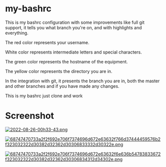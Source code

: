 # my-bashrc



This is my bashrc configuration with some improvements like full git support, it tells you what branch you're on, and with highlights and everything.

The red color represents your username.

White color represents intermediate letters and special characters.

The green color represents the hostname of the equipment.

The yellow color represents the directory you are in.

In the integration with git, it presents the branch you are in, both the master and other branches and if you have made any changes.

This is my bashrc just clone and work

# Screenshot

[![2022-08-26-00h33-43.png](https://i.postimg.cc/cCCJDfVG/2022-08-26-00h33-43.png)](https://postimg.cc/8f8DcfpZ)

[![68747470733a2f2f692e706f7374696d672e63632f766d37444459576b2f323032322d30382d32362d30306833332d30322e.png](https://i.postimg.cc/k4zkP2yn/68747470733a2f2f692e706f7374696d672e63632f766d37444459576b2f323032322d30382d32362d30306833332d30322e.png)](https://postimg.cc/tZdrhCff)

[![68747470733a2f2f692e706f7374696d672e63632f6e636b54783833672f323032322d30382d32362d30306834312d34302e.png](https://i.postimg.cc/7h1Xthst/68747470733a2f2f692e706f7374696d672e63632f6e636b54783833672f323032322d30382d32362d30306834312d34302e.png)](https://postimg.cc/RJFcNSzw)
